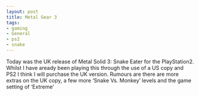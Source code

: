 ```yaml
---
layout: post
title: Metal Gear 3
tags:
- gaming
- General
- ps2
- snake
---
```

Today was the UK release of Metal Solid 3: Snake Eater for the PlayStation2. Whilst I have aready been playing this through the use of a US copy and PS2 I think I will purchase the UK version. Rumours are there are more extras on the UK copy, a few more ‘Snake Vs. Monkey’  levels and the game setting of ‘Extreme’
